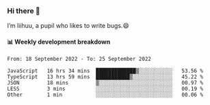 ### Hi there 👋
I’m liihuu, a pupil who likes to write bugs.😄


#### 📊 Weekly development breakdown
<!--START_SECTION:waka-->

```text
From: 18 September 2022 - To: 25 September 2022

JavaScript   16 hrs 34 mins  █████████████▒░░░░░░░░░░░   53.56 %
TypeScript   13 hrs 59 mins  ███████████▒░░░░░░░░░░░░░   45.22 %
JSON         18 mins         ▒░░░░░░░░░░░░░░░░░░░░░░░░   00.97 %
LESS         3 mins          ░░░░░░░░░░░░░░░░░░░░░░░░░   00.19 %
Other        1 min           ░░░░░░░░░░░░░░░░░░░░░░░░░   00.06 %
```

<!--END_SECTION:waka-->

<!--
**liihuu/liihuu** is a ✨ _special_ ✨ repository because its `README.md` (this file) appears on your GitHub profile.

Here are some ideas to get you started:

- 🔭 I’m currently working on ...
- 🌱 I’m currently learning ...
- 👯 I’m looking to collaborate on ...
- 🤔 I’m looking for help with ...
- 💬 Ask me about ...
- 📫 How to reach me: ...
- 😄 Pronouns: ...
- ⚡ Fun fact: ...
-->
